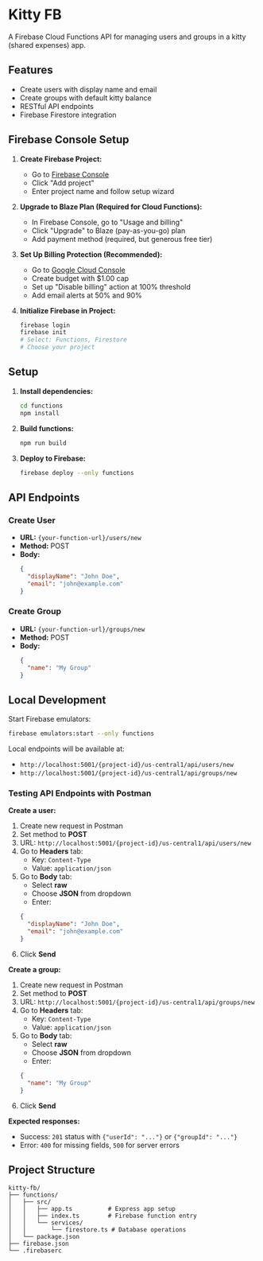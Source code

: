 # Kitty FB

A Firebase Cloud Functions API for managing users and groups in a kitty (shared expenses) app.

## Features

- Create users with display name and email
- Create groups with default kitty balance
- RESTful API endpoints
- Firebase Firestore integration

## Firebase Console Setup

1. **Create Firebase Project:**
   - Go to [Firebase Console](https://console.firebase.google.com)
   - Click "Add project"
   - Enter project name and follow setup wizard

2. **Upgrade to Blaze Plan (Required for Cloud Functions):**
   - In Firebase Console, go to "Usage and billing"
   - Click "Upgrade" to Blaze (pay-as-you-go) plan
   - Add payment method (required, but generous free tier)

3. **Set Up Billing Protection (Recommended):**
   - Go to [Google Cloud Console](https://console.cloud.google.com/billing)
   - Create budget with $1.00 cap
   - Set up "Disable billing" action at 100% threshold
   - Add email alerts at 50% and 90%

4. **Initialize Firebase in Project:**
   ```bash
   firebase login
   firebase init
   # Select: Functions, Firestore
   # Choose your project
   ```

## Setup

1. **Install dependencies:**
   ```bash
   cd functions
   npm install
   ```

2. **Build functions:**
   ```bash
   npm run build
   ```

3. **Deploy to Firebase:**
   ```bash
   firebase deploy --only functions
   ```

## API Endpoints

### Create User
- **URL:** `{your-function-url}/users/new`
- **Method:** POST
- **Body:**
  ```json
  {
    "displayName": "John Doe",
    "email": "john@example.com"
  }
  ```

### Create Group
- **URL:** `{your-function-url}/groups/new`
- **Method:** POST
- **Body:**
  ```json
  {
    "name": "My Group"
  }
  ```

## Local Development

Start Firebase emulators:
```bash
firebase emulators:start --only functions
```

Local endpoints will be available at:
- `http://localhost:5001/{project-id}/us-central1/api/users/new`
- `http://localhost:5001/{project-id}/us-central1/api/groups/new`

### Testing API Endpoints with Postman

**Create a user:**
1. Create new request in Postman
2. Set method to **POST**
3. URL: `http://localhost:5001/{project-id}/us-central1/api/users/new`
4. Go to **Headers** tab:
   - Key: `Content-Type`
   - Value: `application/json`
5. Go to **Body** tab:
   - Select **raw**
   - Choose **JSON** from dropdown
   - Enter:
   ```json
   {
     "displayName": "John Doe",
     "email": "john@example.com"
   }
   ```
6. Click **Send**

**Create a group:**
1. Create new request in Postman
2. Set method to **POST**
3. URL: `http://localhost:5001/{project-id}/us-central1/api/groups/new`
4. Go to **Headers** tab:
   - Key: `Content-Type`
   - Value: `application/json`
5. Go to **Body** tab:
   - Select **raw**
   - Choose **JSON** from dropdown
   - Enter:
   ```json
   {
     "name": "My Group"
   }
   ```
6. Click **Send**

**Expected responses:**
- Success: `201` status with `{"userId": "..."}` or `{"groupId": "..."}`
- Error: `400` for missing fields, `500` for server errors

## Project Structure

```
kitty-fb/
├── functions/
│   ├── src/
│   │   ├── app.ts          # Express app setup
│   │   ├── index.ts        # Firebase function entry
│   │   └── services/
│   │       └── firestore.ts # Database operations
│   └── package.json
├── firebase.json
└── .firebaserc
``` 